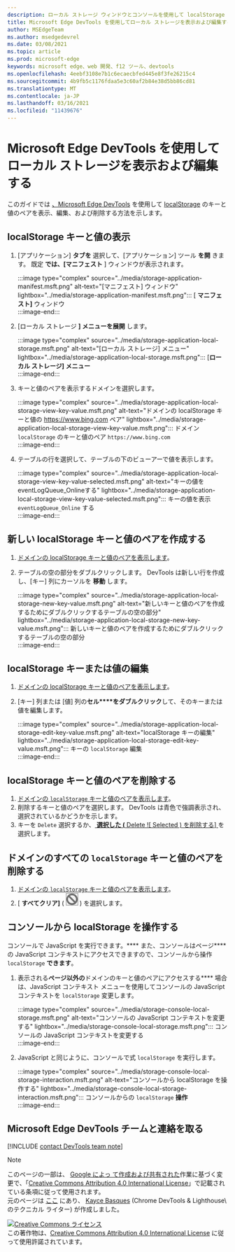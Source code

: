 ```yaml
---
description: ローカル ストレージ ウィンドウとコンソールを使用して localStorage を表示および編集する方法。
title: Microsoft Edge DevTools を使用してローカル ストレージを表示および編集する
author: MSEdgeTeam
ms.author: msedgedevrel
ms.date: 03/08/2021
ms.topic: article
ms.prod: microsoft-edge
keywords: microsoft edge、web 開発、f12 ツール、devtools
ms.openlocfilehash: 4eebf3108e7b1c6ecaecbfed445e8f3fe26215c4
ms.sourcegitcommit: 4b9fb5c1176fdaa5e3c60af2b84e38d5bb86cd81
ms.translationtype: MT
ms.contentlocale: ja-JP
ms.lasthandoff: 03/16/2021
ms.locfileid: "11439676"
---
```

<!-- Copyright Kayce Basques 

   Licensed under the Apache License, Version 2.0 (the "License");
   you may not use this file except in compliance with the License.
   You may obtain a copy of the License at

       https://www.apache.org/licenses/LICENSE-2.0

   Unless required by applicable law or agreed to in writing, software
   distributed under the License is distributed on an "AS IS" BASIS,
   WITHOUT WARRANTIES OR CONDITIONS OF ANY KIND, either express or implied.
   See the License for the specific language governing permissions and
   limitations under the License.  -->  

# <a name="view-and-edit-local-storage-with-microsoft-edge-devtools"></a>Microsoft Edge DevTools を使用してローカル ストレージを表示および編集する  

このガイドでは [、Microsoft Edge DevTools][MicrosoftEdgeDevTools] を使用して [localStorage][MDNWindowsLocalStorage] のキーと値のペアを表示、編集、および削除する方法を示します。  

## <a name="view-localstorage-keys-and-values"></a>localStorage キーと値の表示  

1.  [アプリケーション] **タブを** 選択して、[アプリケーション] ツール **を開** きます。  既定 **では、[マニフェスト** ] ウィンドウが表示されます。  
    
    :::image type="complex" source="../media/storage-application-manifest.msft.png" alt-text="[マニフェスト] ウィンドウ" lightbox="../media/storage-application-manifest.msft.png":::
       [ **マニフェスト]** ウィンドウ  
    :::image-end:::  
    
1.  [ローカル ストレージ **] メニューを展開** します。  
    
    :::image type="complex" source="../media/storage-application-local-storage.msft.png" alt-text="[ローカル ストレージ] メニュー" lightbox="../media/storage-application-local-storage.msft.png":::
       [**ローカル ストレージ] メニュー**  
    :::image-end:::  
    
1.  キーと値のペアを表示するドメインを選択します。  
    
    :::image type="complex" source="../media/storage-application-local-storage-view-key-value.msft.png" alt-text="ドメインの localStorage キーと値の https://www.bing.com ペア" lightbox="../media/storage-application-local-storage-view-key-value.msft.png":::
       ドメイン `localStorage` のキーと値のペア `https://www.bing.com`  
    :::image-end:::  
    
1.  テーブルの行を選択して、テーブルの下のビューアーで値を表示します。  
    
    :::image type="complex" source="../media/storage-application-local-storage-view-key-value-selected.msft.png" alt-text="キーの値をeventLogQueue_Onlineする" lightbox="../media/storage-application-local-storage-view-key-value-selected.msft.png":::
       キーの値を表示 `eventLogQueue_Online` する  
    :::image-end:::  
    
## <a name="create-a-new-localstorage-key-value-pair"></a>新しい localStorage キーと値のペアを作成する  

1.  [ドメインの localStorage キーと値のペアを表示します](#view-localstorage-keys-and-values)。  
1.  テーブルの空の部分をダブルクリックします。  DevTools は新しい行を作成し、[キー] 列にカーソルを **移動** します。  
    
    :::image type="complex" source="../media/storage-application-local-storage-new-key-value.msft.png" alt-text="新しいキーと値のペアを作成するためにダブルクリックするテーブルの空の部分" lightbox="../media/storage-application-local-storage-new-key-value.msft.png":::
       新しいキーと値のペアを作成するためにダブルクリックするテーブルの空の部分  
    :::image-end:::  
    
## <a name="edit-localstorage-keys-or-values"></a>localStorage キーまたは値の編集  

1.  [ドメインの localStorage キーと値のペアを表示します](#view-localstorage-keys-and-values)。  
1.  [キー] 列または [値] 列の**セル****をダブルクリック**して、そのキーまたは値を編集します。  
    
    :::image type="complex" source="../media/storage-application-local-storage-edit-key-value.msft.png" alt-text="localStorage キーの編集" lightbox="../media/storage-application-local-storage-edit-key-value.msft.png":::
       キーの `localStorage` 編集  
    :::image-end:::  
    
## <a name="delete-localstorage-key-value-pairs"></a>localStorage キーと値のペアを削除する  

1.  [ドメインの `localStorage` キーと値のペアを表示します](#view-localstorage-keys-and-values)。  
1.  削除するキーと値のペアを選択します。  DevTools は青色で強調表示され、選択されているかどうかを示します。  
1.  キーを `Delete` 選択するか、[ **選択した \(** Delete ![ Selected \) を削除する] ](../media/delete-icon.msft.png) を選択します。  
    
## <a name="delete-all-localstorage-key-value-pairs-for-a-domain"></a>ドメインのすべての `localStorage` キーと値のペアを削除する  

1.  [ドメインの `localStorage` キーと値のペアを表示します](#view-localstorage-keys-and-values)。  
1.  [ **すべてクリア]** \( ![ Clear All ](../media/clear-icon.msft.png) \) を選択します。  
    
## <a name="interact-with-localstorage-from-the-console"></a>コンソールから localStorage を操作する  

コンソールで JavaScript を実行できます。**** また、コンソールはページ**** の JavaScript コンテキストにアクセスできますので、コンソールから操作 `localStorage` **できます**。  

1.  表示される**ページ以外の**ドメインのキーと値のペアにアクセスする**** 場合は、JavaScript コンテキスト メニューを使用してコンソールの JavaScript コンテキストを `localStorage` 変更します。  
    
    :::image type="complex" source="../media/storage-console-local-storage.msft.png" alt-text="コンソールの JavaScript コンテキストを変更する" lightbox="../media/storage-console-local-storage.msft.png":::
       コンソールの JavaScript コンテキストを変更する  
    :::image-end:::  
    
1.  JavaScript と同じように、コンソールで式 `localStorage` を実行します。  
    
    :::image type="complex" source="../media/storage-console-local-storage-interaction.msft.png" alt-text="コンソールから localStorage を操作する" lightbox="../media/storage-console-local-storage-interaction.msft.png":::
       コンソールからの `localStorage` **操作**  
    :::image-end:::  
    
## <a name="getting-in-touch-with-the-microsoft-edge-devtools-team"></a>Microsoft Edge DevTools チームと連絡を取る  

[!INCLUDE [contact DevTools team note](../includes/contact-devtools-team-note.md)]  

<!-- links -->  

[MicrosoftEdgeDevTools]: ../../devtools-guide-chromium/index.md "Microsoft Edge (クロム) 開発者向け|Microsoft Docs"  

[MDNWindowsLocalStorage]: https://developer.mozilla.org/docs/Web/API/Window/localStorage "Window.localStorage |MDN"  

> [!NOTE]
> このページの一部は、 [Google によっ て作成および共有された][GoogleSitePolicies]作業に基づく変更で、「[Creative Commons Attribution 4.0 International License][CCA4IL]」で記載されている条項に従って使用されます。  
> 元のページは [ここ](https://developers.google.com/web/tools/chrome-devtools/storage/localstorage) にあり、 [Kayce Basques][KayceBasques] \(Chrome DevTools \& Lighthouse\ のテクニカル ライター) が作成しました。  

[![Creative Commons ライセンス][CCby4Image]][CCA4IL]  
この著作物は、[Creative Commons Attribution 4.0 International License][CCA4IL] に従って使用許諾されています。  

[CCA4IL]: https://creativecommons.org/licenses/by/4.0  
[CCby4Image]: https://i.creativecommons.org/l/by/4.0/88x31.png  
[GoogleSitePolicies]: https://developers.google.com/terms/site-policies  
[KayceBasques]: https://developers.google.com/web/resources/contributors/kaycebasques  
